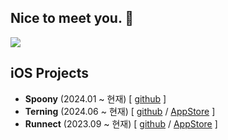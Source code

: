 ## Nice to meet you. 👋

<a href="https://github.com/devxb/gitanimals">
  <img src="https://render.gitanimals.org/farms/{thingineeer}"/>
</a>

## iOS Projects
- **Spoony** (2024.01 ~ 현재) [ [github](https://github.com/SOPT-all/35-APPJAM-iOS-SPOONY) ]
- **Terning** (2024.06 ~ 현재) [ [github](https://github.com/teamterning/Terning-iOS) / [AppStore](https://apps.apple.com/kr/app/terning-%ED%84%B0%EB%8B%9D-%EB%8C%80%ED%95%99%EC%83%9D-%EC%9D%B8%ED%84%B4-%EA%B3%B5%EA%B3%A0-%EA%B4%80%EB%A6%AC-%EC%BA%98%EB%A6%B0%EB%8D%94/id6547866420) ]
- **Runnect** (2023.09 ~ 현재) [ [github](https://github.com/Runnect/Runnect-iOS) / [AppStore](https://apps.apple.com/kr/app/runnect-%EC%BD%94%EC%8A%A4%EB%A5%BC-%EA%B7%B8%EB%A6%AC%EA%B3%A0-%EA%B3%B5%EC%9C%A0%ED%95%98%EB%8A%94-%EB%8D%B0%EC%9D%BC%EB%A6%AC-%EB%9F%AC%EB%8B%9D%EC%95%B1/id1663884202) ]
